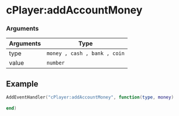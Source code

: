 # cPlayer:addAccountMoney

### Arguments
| Arguments | Type   |
| --------- | ------ |
| type  | ```money , cash , bank , coin``` |
| value  | `number` |

## Example

```lua
AddEventHandler("cPlayer:addAccountMoney", function(type, money)
  
end)
```